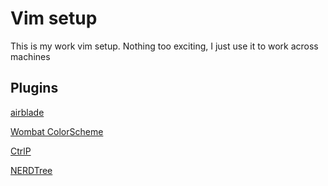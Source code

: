 # Vim setup
This is my work vim setup. Nothing too exciting, I just use it to work across machines


## Plugins


[airblade](https://github.com/airblade/vim-gitgutter)

[Wombat ColorScheme](https://github.com/gryf/wombat256grf)

[CtrlP](https://github.com/ctrlpvim/ctrlp.vim)

[NERDTree](https://github.com/preservim/nerdtree)



